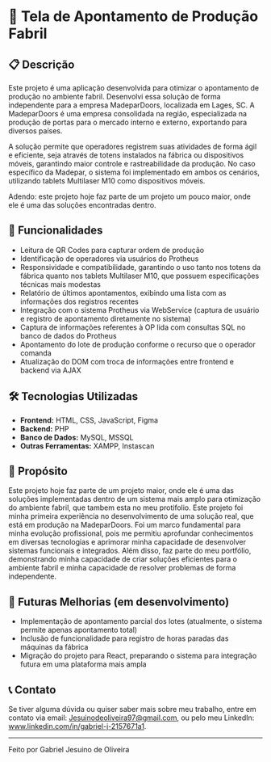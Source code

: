 # 📌 Tela de Apontamento de Produção Fabril

## 📋 Descrição
Este projeto é uma aplicação desenvolvida para otimizar o apontamento de produção no ambiente fabril. Desenvolvi essa solução de forma independente para a empresa MadeparDoors, 
localizada em Lages, SC. A MadeparDoors é uma empresa consolidada na região, especializada na produção de portas para o mercado interno e externo, exportando para diversos países.

A solução permite que operadores registrem suas atividades de forma ágil e eficiente, seja através de totens instalados na fábrica ou dispositivos móveis, 
garantindo maior controle e rastreabilidade da produção. No caso específico da Madepar, o sistema foi implementado em ambos os cenários, utilizando tablets Multilaser M10 como dispositivos móveis.

Adendo: este projeto hoje faz parte de um projeto um pouco maior, onde ele é uma das soluções encontradas dentro.

## 🚀 Funcionalidades
- Leitura de QR Codes para capturar ordem de produção
- Identificação de operadores via usuários do Protheus
- Responsividade e compatibilidade, garantindo o uso tanto nos totens da fábrica quanto nos tablets Multilaser M10, que possuem especificações técnicas mais modestas
- Relatório de últimos apontamentos, exibindo uma lista com as informações dos registros recentes
- Integração com o sistema Protheus via WebService (captura de usuário e registro de apontamento diretamente no sistema)
- Captura de informações referentes à OP lida com consultas SQL no banco de dados do Protheus
- Apontamento do lote de produção conforme o recurso que o operador comanda
- Atualização do DOM com troca de informações entre frontend e backend via AJAX

## 🛠️ Tecnologias Utilizadas
- **Frontend:** HTML, CSS, JavaScript, Figma
- **Backend:** PHP
- **Banco de Dados:** MySQL, MSSQL
- **Outras Ferramentas:** XAMPP, Instascan

## 🎨 Propósito
Este projeto hoje faz parte de um projeto maior, onde ele é uma das soluções implementadas dentro de um sistema mais amplo para otimização do ambiente fabril, que tambem esta no meu protifolio.
Este projeto foi minha primeira experiência no desenvolvimento de uma solução real, que está em produção na MadeparDoors. Foi um marco fundamental para minha evolução profissional, 
pois me permitiu aprofundar conhecimentos em diversas tecnologias e aprimorar minha capacidade de desenvolver sistemas funcionais e integrados. 
Além disso, faz parte do meu portfólio, demonstrando minha capacidade de criar soluções eficientes para o ambiente fabril e minha capacidade de resolver problemas de forma independente.

## 🔄 Futuras Melhorias (em desenvolvimento)
- Implementação de apontamento parcial dos lotes (atualmente, o sistema permite apenas apontamento total)
- Inclusão de funcionalidade para registro de horas paradas das máquinas da fábrica
- Migração do projeto para React, preparando o sistema para integração futura em uma plataforma mais ampla

## 📞 Contato
Se tiver alguma dúvida ou quiser saber mais sobre meu trabalho, entre em contato via email: Jesuinodeoliveira97@gmail.com,  ou pelo meu LinkedIn: www.linkedin.com/in/gabriel-j-2157671a1.

---
Feito por Gabriel Jesuino de Oliveira

